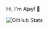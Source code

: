 
Hi, I'm Ajay! 👋



![GitHub Stats](https://github-readme-stats.vercel.app/api?username=ajay020&show_icons=true&theme=react)










